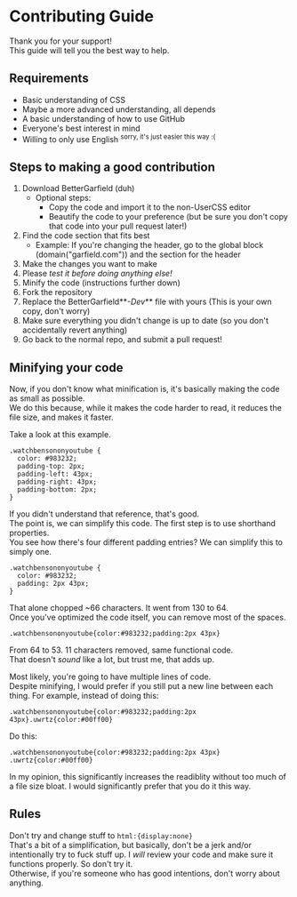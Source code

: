 # Contributing Guide
Thank you for your support!  
This guide will tell you the best way to help.

## Requirements
* Basic understanding of CSS
* Maybe a more advanced understanding, all depends
* A basic understanding of how to use GitHub
* Everyone's best interest in mind
* Willing to only use English <sup>sorry, it's just easier this way :(<sup/>
  
## Steps to making a good contribution
1. Download BetterGarfield (duh)
   - Optional steps:
     - Copy the code and import it to the non-UserCSS editor
     - Beautify the code to your preference (but be sure you don't copy that code into your pull request later!)
2. Find the code section that fits best
   - Example: If you're changing the header, go to the global block (domain("garfield.com")) and the section for the header
3. Make the changes you want to make
4. Please _test it before doing anything else!_
5. Minify the code (instructions further down)
6. Fork the repository
7. Replace the BetterGarfield**_-Dev_** file with yours (This is your own copy, don't worry)
8. Make sure everything you didn't change is up to date (so you don't accidentally revert anything)
9. Go back to the normal repo, and submit a pull request!

## Minifying your code
Now, if you don't know what minification is, it's basically making the code as small as possible.  
We do this because, while it makes the code harder to read, it reduces the file size, and makes it faster.

Take a look at this example.
```
.watchbensononyoutube {
  color: #983232;
  padding-top: 2px;
  padding-left: 43px;
  padding-right: 43px;
  padding-bottom: 2px;
}
```
If you didn't understand that reference, that's good.  
The point is, we can simplify this code. The first step is to use shorthand properties.  
You see how there's four different padding entries? We can simplify this to simply one.
```
.watchbensononyoutube {
  color: #983232;
  padding: 2px 43px;
}
```
That alone chopped ~66 characters. It went from 130 to 64.  
Once you've optimized the code itself, you can remove most of the spaces.
```
.watchbensononyoutube{color:#983232;padding:2px 43px}
```
From 64 to 53. 11 characters removed, same functional code.  
That doesn't _sound_ like a lot, but trust me, that adds up.

Most likely, you're going to have multiple lines of code.  
Despite minifying, I would prefer if you still put a new line between each thing.
For example, instead of doing this:
```
.watchbensononyoutube{color:#983232;padding:2px 43px}.uwrtz{color:#00ff00}
```
Do this:
```
.watchbensononyoutube{color:#983232;padding:2px 43px}
.uwrtz{color:#00ff00}
```
In my opinion, this significantly increases the readiblity without too much of a file size bloat. I would significantly prefer that you do it this way.

## Rules
Don't try and change stuff to `html:{display:none}`  
That's a bit of a simplification, but basically, don't be a jerk and/or intentionally try to fuck stuff up. I _will_ review your code and make sure it functions properly. So don't try it.  
Otherwise, if you're someone who has good intentions, don't worry about anything.
